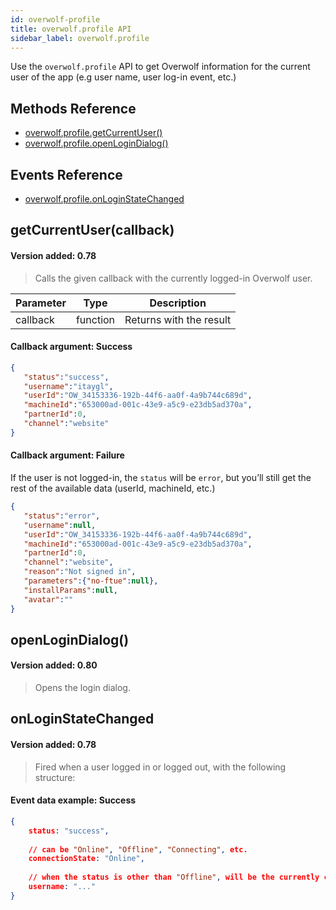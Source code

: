 ```yaml
---
id: overwolf-profile
title: overwolf.profile API
sidebar_label: overwolf.profile
---
```


Use the `overwolf.profile` API to get Overwolf information for the current user of the app (e.g user name, user log-in event, etc.)

## Methods Reference

* [overwolf.profile.getCurrentUser()](#getcurrentusercallback)
* [overwolf.profile.openLoginDialog()](#openlogindialog)

## Events Reference

* [overwolf.profile.onLoginStateChanged](#onloginstatechanged)

## getCurrentUser(callback)
#### Version added: 0.78

> Calls the given callback with the currently logged-in Overwolf user.

Parameter | Type     | Description                                                                                        |
----------| ---------| -------------------------------------------------------------------------------------------------- |
callback  | function | Returns with the result                                                                            |   
 
#### Callback argument: Success

```json
{  
   "status":"success",
   "username":"itaygl",
   "userId":"OW_34153336-192b-44f6-aa0f-4a9b744c689d",
   "machineId":"653000ad-001c-43e9-a5c9-e23db5ad370a",
   "partnerId":0,
   "channel":"website"
}
```
#### Callback argument: Failure

If the user is not logged-in, the `status` will be `error`, but you’ll still get the rest of the available data (userId, machineId, etc.)
 
```json
{  
   "status":"error",
   "username":null,
   "userId":"OW_34153336-192b-44f6-aa0f-4a9b744c689d",
   "machineId":"653000ad-001c-43e9-a5c9-e23db5ad370a",
   "partnerId":0,
   "channel":"website",
   "reason":"Not signed in",
   "parameters":{"no-ftue":null},
   "installParams":null,
   "avatar":""
}
```
## openLoginDialog()
#### Version added: 0.80

> Opens the login dialog.

## onLoginStateChanged
#### Version added: 0.78

> Fired when a user logged in or logged out, with the following structure:

#### Event data example: Success

```json
{
    status: "success",
    
    // can be "Online", "Offline", "Connecting", etc.
    connectionState: "Online", 
    
    // when the status is other than "Offline", will be the currently connected username.
    username: "..." 
}
```
